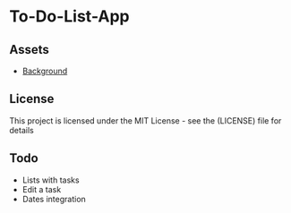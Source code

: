# To-Do-List-App

## Assets
* [Background](https://www.artstation.com/artwork/Lgd00) 

## License
This project is licensed under the MIT License - see the (LICENSE) file for details

## Todo
* Lists with tasks
* Edit a task
* Dates integration
